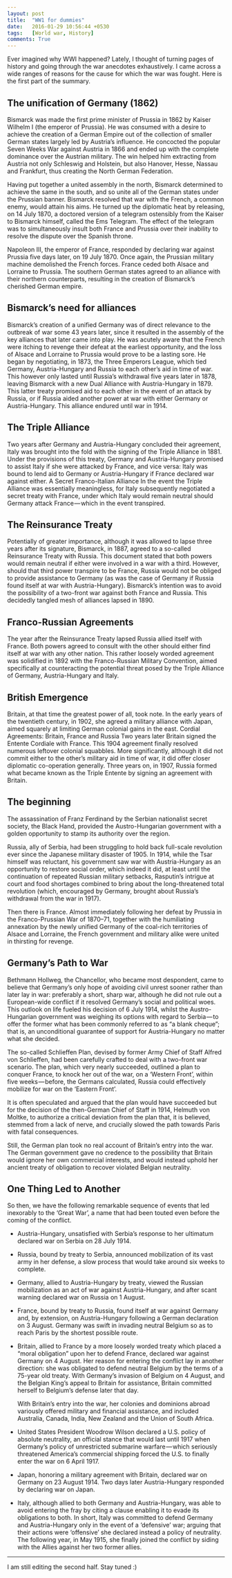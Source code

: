 ```yaml
---
layout: post
title:  "WW1 for dummies"
date:   2016-01-29 10:56:44 +0530
tags:   [World war, History]
comments: True
---
```


Ever imagined why WWI happened? Lately, I thought of turning pages of history and going through the war anecdotes exhaustively. I came across a wide ranges of reasons for the cause for which the war was fought. Here is the first part of the summary.

## The unification of Germany (1862)
Bismarck was made the first prime minister of Prussia in 1862 by Kaiser Wilhelm I (the emperor of Prussia). He was consumed with a desire to achieve the creation of a German Empire out of the collection of smaller German states largely led by Austria’s influence. He concocted the popular Seven Weeks War against Austria in 1866 and ended up with the complete dominance over the Austrian military. The win helped him extracting from Austria not only Schleswig and Holstein, but also Hanover, Hesse, Nassau and Frankfurt, thus creating the North German Federation.

Having put together a united assembly in the north, Bismarck determined to achieve the same in the south, and so unite all of the German states under the Prussian banner. Bismarck resolved that war with the French, a common enemy, would attain his aims. He turned up the diplomatic heat by releasing, on 14 July 1870, a doctored version of a telegram ostensibly from the Kaiser to Bismarck himself, called the Ems Telegram. The effect of the telegram was to simultaneously insult both France and Prussia over their inability to resolve the dispute over the Spanish throne.

Napoleon III, the emperor of France, responded by declaring war against Prussia five days later, on 19 July 1870. Once again, the Prussian military machine demolished the French forces. France ceded both Alsace and Lorraine to Prussia. The southern German states agreed to an alliance with their northern counterparts, resulting in the creation of Bismarck’s cherished German empire.

## Bismarck’s need for alliances
Bismarck’s creation of a unified Germany was of direct relevance to the outbreak of war some 43 years later, since it resulted in the assembly of the key alliances that later came into play. He was acutely aware that the French were itching to revenge their defeat at the earliest opportunity, and the loss of Alsace and Lorraine to Prussia would prove to be a lasting sore. He began by negotiating, in 1873, the Three Emperors League, which tied Germany, Austria-Hungary and Russia to each other’s aid in time of war. This however only lasted until Russia’s withdrawal five years later in 1878, leaving Bismarck with a new Dual Alliance with Austria-Hungary in 1879. This latter treaty promised aid to each other in the event of an attack by Russia, or if Russia aided another power at war with either Germany or Austria-Hungary. This alliance endured until war in 1914.

## The Triple Alliance
Two years after Germany and Austria-Hungary concluded their agreement, Italy was brought into the fold with the signing of the Triple Alliance in 1881. Under the provisions of this treaty, Germany and Austria-Hungary promised to assist Italy if she were attacked by France, and vice versa: Italy was bound to lend aid to Germany or Austria-Hungary if France declared war against either.
A Secret Franco-Italian Alliance
In the event the Triple Alliance was essentially meaningless, for Italy subsequently negotiated a secret treaty with France, under which Italy would remain neutral should Germany attack France — which in the event transpired.

## The Reinsurance Treaty
Potentially of greater importance, although it was allowed to lapse three years after its signature, Bismarck, in 1887, agreed to a so-called Reinsurance Treaty with Russia. This document stated that both powers would remain neutral if either were involved in a war with a third. However, should that third power transpire to be France, Russia would not be obliged to provide assistance to Germany (as was the case of Germany if Russia found itself at war with Austria-Hungary). Bismarck’s intention was to avoid the possibility of a two-front war against both France and Russia. This decidedly tangled mesh of alliances lapsed in 1890.

## Franco-Russian Agreements
The year after the Reinsurance Treaty lapsed Russia allied itself with France. Both powers agreed to consult with the other should either find itself at war with any other nation. This rather loosely worded agreement was solidified in 1892 with the Franco-Russian Military Convention, aimed specifically at counteracting the potential threat posed by the Triple Alliance of Germany, Austria-Hungary and Italy.

## British Emergence
Britain, at that time the greatest power of all, took note. In the early years of the twentieth century, in 1902, she agreed a military alliance with Japan, aimed squarely at limiting German colonial gains in the east.
Cordial Agreements: Britain, France and Russia
Two years later Britain signed the Entente Cordiale with France. This 1904 agreement finally resolved numerous leftover colonial squabbles. More significantly, although it did not commit either to the other’s military aid in time of war, it did offer closer diplomatic co-operation generally. Three years on, in 1907, Russia formed what became known as the Triple Entente by signing an agreement with Britain.

## The beginning
The assassination of Franz Ferdinand by the Serbian nationalist secret society, the Black Hand, provided the Austro-Hungarian government with a golden opportunity to stamp its authority over the region.

Russia, ally of Serbia, had been struggling to hold back full-scale revolution ever since the Japanese military disaster of 1905. In 1914, while the Tsar himself was reluctant, his government saw war with Austria-Hungary as an opportunity to restore social order, which indeed it did, at least until the continuation of repeated Russian military setbacks, Rasputin’s intrigue at court and food shortages combined to bring about the long-threatened total revolution (which, encouraged by Germany, brought about Russia’s withdrawal from the war in 1917).

Then there is France. Almost immediately following her defeat by Prussia in the Franco-Prussian War of 1870–71, together with the humiliating annexation by the newly unified Germany of the coal-rich territories of Alsace and Lorraine, the French government and military alike were united in thirsting for revenge.

## Germany’s Path to War
Bethmann Hollweg, the Chancellor, who became most despondent, came to believe that Germany’s only hope of avoiding civil unrest sooner rather than later lay in war: preferably a short, sharp war, although he did not rule out a European-wide conflict if it resolved Germany’s social and political woes.
This outlook on life fueled his decision of 6 July 1914, whilst the Austro-Hungarian government was weighing its options with regard to Serbia — to offer the former what has been commonly referred to as “a blank cheque”; that is, an unconditional guarantee of support for Austria-Hungary no matter what she decided.

The so-called Schlieffen Plan, devised by former Army Chief of Staff Alfred von Schlieffen, had been carefully crafted to deal with a two-front war scenario. The plan, which very nearly succeeded, outlined a plan to conquer France, to knock her out of the war, on a ‘Western Front’, within five weeks — before, the Germans calculated, Russia could effectively mobilize for war on the ‘Eastern Front’.

It is often speculated and argued that the plan would have succeeded but for the decision of the then-German Chief of Staff in 1914, Helmuth von Moltke, to authorize a critical deviation from the plan that, it is believed, stemmed from a lack of nerve, and crucially slowed the path towards Paris with fatal consequences.

Still, the German plan took no real account of Britain’s entry into the war. The German government gave no credence to the possibility that Britain would ignore her own commercial interests, and would instead uphold her ancient treaty of obligation to recover violated Belgian neutrality.

## One Thing Led to Another
So then, we have the following remarkable sequence of events that led inexorably to the ‘Great War’, a name that had been touted even before the coming of the conflict.

* Austria-Hungary, unsatisfied with Serbia’s response to her ultimatum declared war on Serbia on 28 July 1914.

* Russia, bound by treaty to Serbia, announced mobilization of its vast army in her defense, a slow process that would take around six weeks to complete.

* Germany, allied to Austria-Hungary by treaty, viewed the Russian mobilization as an act of war against Austria-Hungary, and after scant warning declared war on Russia on 1 August.

* France, bound by treaty to Russia, found itself at war against Germany and, by extension, on Austria-Hungary following a German declaration on 3 August. Germany was swift in invading neutral Belgium so as to reach Paris by the shortest possible route.

* Britain, allied to France by a more loosely worded treaty which placed a “moral obligation” upon her to defend France, declared war against Germany on 4 August. Her reason for entering the conflict lay in another direction: she was obligated to defend neutral Belgium by the terms of a 75-year old treaty. With Germany’s invasion of Belgium on 4 August, and the Belgian King’s appeal to Britain for assistance, Britain committed herself to Belgium’s defense later that day.

	With Britain’s entry into the war, her colonies and dominions abroad variously offered military and financial assistance, and included Australia, Canada, India, New Zealand and the Union of South Africa.

* United States President Woodrow Wilson declared a U.S. policy of absolute neutrality, an official stance that would last until 1917 when Germany’s policy of unrestricted submarine warfare — which seriously threatened America’s commercial shipping forced the U.S. to finally enter the war on 6 April 1917.

* Japan, honoring a military agreement with Britain, declared war on Germany on 23 August 1914. Two days later Austria-Hungary responded by declaring war on Japan.

* Italy, although allied to both Germany and Austria-Hungary, was able to avoid entering the fray by citing a clause enabling it to evade its obligations to both. In short, Italy was committed to defend Germany and Austria-Hungary only in the event of a ‘defensive’ war; arguing that their actions were ‘offensive’ she declared instead a policy of neutrality. The following year, in May 1915, she finally joined the conflict by siding with the Allies against her two former allies.

***


I am still editing the second half. Stay tuned :)


